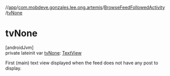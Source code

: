 //[app](../../../index.md)/[com.mobdeve.gonzales.lee.ong.artemis](../index.md)/[BrowseFeedFollowedActivity](index.md)/[tvNone](tv-none.md)

# tvNone

[androidJvm]\
private lateinit var [tvNone](tv-none.md): [TextView](https://developer.android.com/reference/kotlin/android/widget/TextView.html)

First (main) text view displayed when the feed does not have any post to display.
